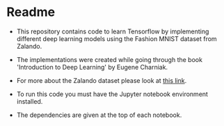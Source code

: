 # Readme

- This repository contains code to learn Tensorflow by implementing different deep learning models using the Fashion MNIST dataset from Zalando.

- The implementations were created while going through the book 'Introduction to Deep Learning' by Eugene Charniak. 

- For more about the Zalando dataset please look at [this link](https://research.zalando.com/welcome/mission/research-projects/fashion-mnist/). 

- To run this code you must have the Jupyter notebook environment installed. 

- The dependencies are given at the top of each notebook. 


